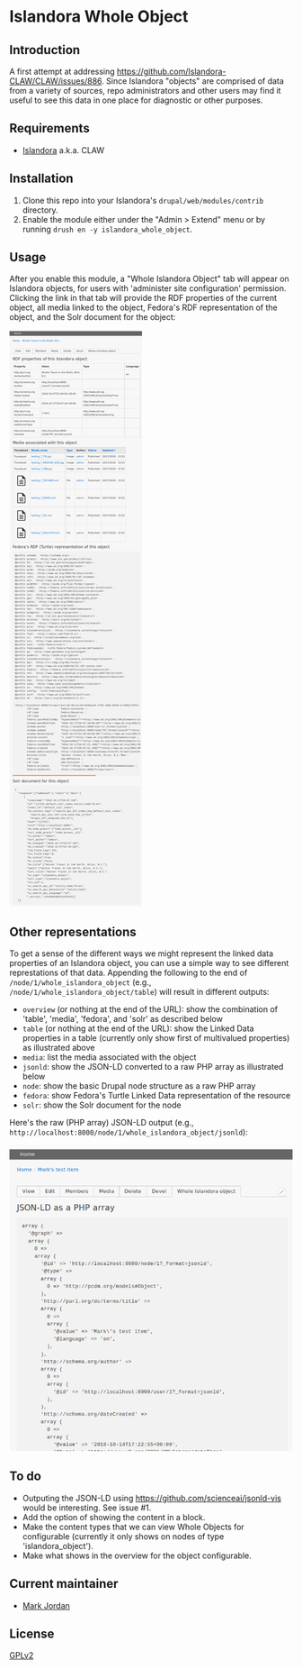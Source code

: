 # Islandora Whole Object

## Introduction

A first attempt at addressing https://github.com/Islandora-CLAW/CLAW/issues/886. Since Islandora "objects" are comprised of data from a variety of sources, repo administrators and other users may find it useful to see this data in one place for diagnostic or other purposes.

## Requirements

* [Islandora](https://github.com/Islandora-CLAW/islandora) a.k.a. CLAW

## Installation

1. Clone this repo into your Islandora's `drupal/web/modules/contrib` directory.
1. Enable the module either under the "Admin > Extend" menu or by running `drush en -y islandora_whole_object`.

## Usage

After you enable this module, a "Whole Islandora Object" tab will appear on Islandora objects, for users with 'administer site configuration' permission. Clicking the link in that tab will provide the RDF properties of the current object, all media linked to the object, Fedora's RDF representation of the object, and the Solr document for the object:

![overview](docs/overview.png)

## Other representations

To get a sense of the different ways we might represent the linked data properties of an Islandora object, you can use a simple way to see different represtations of that data. Appending the following to the end of `/node/1/whole_islandora_object` (e.g., `/node/1/whole_islandora_object/table`) will result in different outputs:

* `overview` (or nothing at the end of the URL): show the combination of 'table', 'media', 'fedora', and 'solr' as described below
* `table` (or nothing at the end of the URL): show the Linked Data properties in a table (currently only show first of multivalued properties) as illustrated above
* `media`: list the media associated with the object
* `jsonld`: show the JSON-LD converted to a raw PHP array as illustrated below 
* `node`: show the basic Drupal node structure as a raw PHP array
* `fedora`: show Fedora's Turtle Linked Data representation of the resource
* `solr`: show the Solr document for the node

Here's the raw (PHP array) JSON-LD output (e.g., `http://localhost:8000/node/1/whole_islandora_object/jsonld`):

![JSON-LD](docs/jsonld.png)

## To do

* Outputing the JSON-LD using https://github.com/scienceai/jsonld-vis would be interesting. See issue #1.
* Add the option of showing the content in a block.
* Make the content types that we can view Whole Objects for configurable (currently it only shows on nodes of type 'islandora_object').
* Make what shows in the overview for the object configurable.

## Current maintainer

* [Mark Jordan](https://github.com/mjordan)

## License

[GPLv2](http://www.gnu.org/licenses/gpl-2.0.txt)
